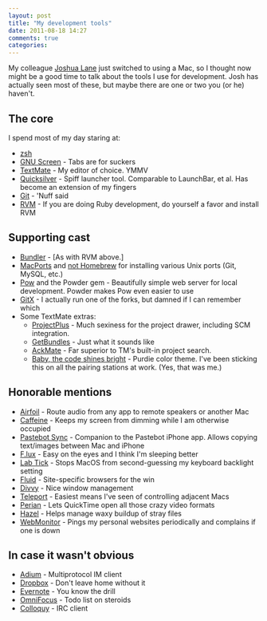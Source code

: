 ```yaml
---
layout: post
title: "My development tools"
date: 2011-08-18 14:27
comments: true
categories: 
---
```

My colleague [Joshua Lane](http://www.joshualane.com/) just switched to using a Mac, so I thought now might be a good time to talk about the tools I use for development.  Josh has actually seen most of these, but maybe there are one or two you (or he) haven't.
<!--more-->
## The core
I spend most of my day staring at:

* [zsh](http://www.zsh.org/)
* [GNU Screen](http://www.gnu.org/s/screen/) - Tabs are for suckers
* [TextMate](http://macromates.com/) - My editor of choice. YMMV
* [Quicksilver](http://qsapp.com/) - Spiff launcher tool.  Comparable to LaunchBar, et al.  Has become an extension of my fingers
* [Git](http://git-scm.com/) - 'Nuff said
* [RVM](https://rvm.beginrescueend.com/) - If you are doing Ruby development, do yourself a favor and install RVM

## Supporting cast
* [Bundler](http://gembundler.com/) - [As with RVM above.]
* [MacPorts](http://www.macports.org/) and [not Homebrew](http://mojinations.com/blog/2011/08/07/homebrew--no-thanks/) for installing various Unix ports (Git, MySQL, etc.)
* [Pow](http://pow.cx/) and the Powder gem - Beautifully simple web server for local development.  Powder makes Pow even easier to use
* [GitX](http://gitx.frim.nl/) - I actually run one of the forks, but damned if I can remember which
* Some TextMate extras:
  * [ProjectPlus](http://ciaranwal.sh/projectplus) - Much sexiness for the project drawer, including SCM integration.
  * [GetBundles](http://solutions.treypiepmeier.com/2009/02/25/installing-getbundles-on-a-fresh-copy-of-textmate/) - Just what it sounds like
  * [AckMate](https://github.com/protocool/ackmate) - Far superior to TM's built-in project search. 
  * [Baby, the code shines bright](http://www.pixelpopdev.com/baby-the-code-shines-bright/) - Purdie color theme.  I've been sticking this on all the pairing stations at work.  (Yes, that was me.)

## Honorable mentions 
* [Airfoil](http://www.rogueamoeba.com/airfoil/) - Route audio from any app to remote speakers or another Mac
* [Caffeine](http://lightheadsw.com/caffeine/) - Keeps my screen from dimming while I am otherwise occupied
* [Pastebot Sync](http://tapbots.com/software/pastebot/#sync) - Companion to the Pastebot iPhone app.  Allows copying text/images between Mac and iPhone
* [F.lux](http://stereopsis.com/flux/) - Easy on the eyes and I think I'm sleeping better
* [Lab Tick](http://labtick.proculo.de/) - Stops MacOS from second-guessing my keyboard backlight setting
* [Fluid](http://fluidapp.com/) - Site-specific browsers for the win
* [Divvy](http://mizage.com/divvy/) - Nice window management
* [Teleport](http://www.abyssoft.com/software/teleport/) - Easiest means I've seen of controlling adjacent Macs
* [Perian](http://perian.org/) - Lets QuickTime open all those crazy video formats
* [Hazel](http://www.noodlesoft.com/hazel.php) - Helps manage waxy buildup of stray files
* [WebMonitor](http://itunes.apple.com/us/app/web-monitor/id418832006?mt=12) - Pings my personal websites periodically and complains if one is down

## In case it wasn't obvious
* [Adium](http://adium.im/) - Multiprotocol IM client
* [Dropbox](https://dropbox.com/) - Don't leave home without it
* [Evernote](http://evernote.com/) - You know the drill
* [OmniFocus](http://www.omnigroup.com/products/omnifocus/) - Todo list on steroids
* [Colloquy](http://colloquy.info/) - IRC client
